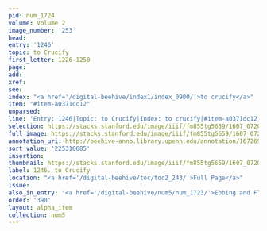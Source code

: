 ```yaml
---
pid: num_1724
volume: Volume 2
image_number: '253'
head:
entry: '1246'
topic: to Crucify
first_letter: 1226-1250
page:
add:
xref:
see:
index: "<a href='/digital-beehive/index1/index_0900/'>to crucify</a>"
item: "#item-a0371dc12"
unparsed:
line: 'Entry: 1246|Topic: to Crucify|Index: to crucify|#item-a0371dc12'
selection: https://stacks.stanford.edu/image/iiif/fm855tg5659/1607_0720/424,685,2791,227/full/0/default.jpg
full_image: https://stacks.stanford.edu/image/iiif/fm855tg5659/1607_0720/full/full/0/default.jpg
annotation_uri: http://beehive-anno.library.upenn.edu/annotation/1672699471994
sort_value: '225310685'
insertion:
thumbnail: https://stacks.stanford.edu/image/iiif/fm855tg5659/1607_0720/424,685,600,180/250,/0/default.jpg
label: 1246. to Crucify
location: "<a href='/digital-beehive/toc/toc2_243/'>Full Page</a>"
issue:
also_in_entry: "<a href='/digital-beehive/num5/num_1723/'>Ebbing and Flowing</a>"
order: '390'
layout: alpha_item
collection: num5
---
```

